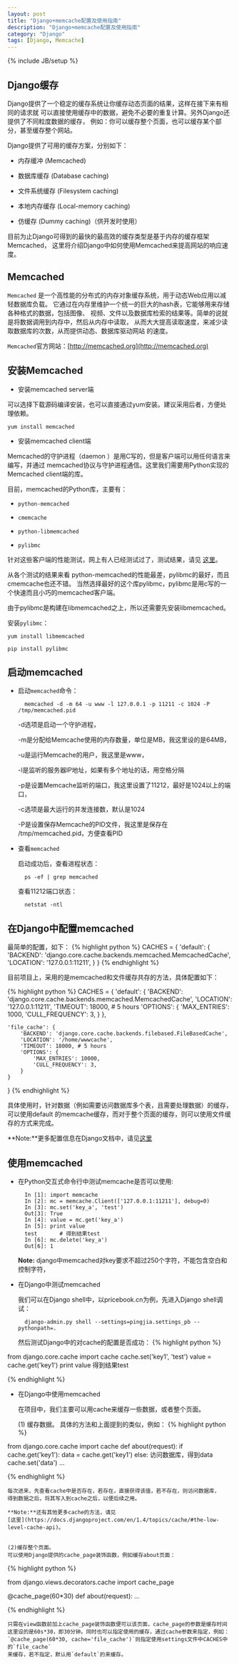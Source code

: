 ```yaml
---
layout: post
title: "Django+memcache配置及使用指南"
description: "Django+memcache配置及使用指南"
category: "Django"
tags: [Django, Memcache]
---
```

{% include JB/setup %}

## Django缓存

Django提供了一个稳定的缓存系统让你缓存动态页面的结果，这样在接下来有相同的请求就
可以直接使用缓存中的数据，避免不必要的重复计算。另外Django还提供了不同粒度数据的缓存，
例如：你可以缓存整个页面，也可以缓存某个部分，甚至缓存整个网站。

Django提供了可用的缓存方案，分别如下：

* 内存缓冲 (Memcached)

* 数据库缓存 (Database caching)

* 文件系统缓存 (Filesystem caching)

* 本地内存缓存 (Local-memory caching)

* 仿缓存 (Dummy caching)（供开发时使用）

目前为止Django可得到的最快的最高效的缓存类型是基于内存的缓存框架Memcached，
这里将介绍Django中如何使用Memcached来提高网站的响应速度。

## Memcached

`Memcached` 是一个高性能的分布式的内存对象缓存系统，用于动态Web应用以减轻数据库负载。
它通过在内存里维护一个统一的巨大的hash表，它能够用来存储各种格式的数据，包括图像、
视频、文件以及数据库检索的结果等。简单的说就是将数据调用到内存中，然后从内存中读取，
从而大大提高读取速度，来减少读取数据库的次数，从而提供动态、数据库驱动网站
的速度。

`Memcached`官方网站：[http://memcached.org](http://memcached.org)

## 安装Memcached

* 安装memcached server端

可以选择下载源码编译安装，也可以直接通过yum安装。建议采用后者，方便处理依赖。

    yum install memcached

* 安装memcached client端

Memcached的守护进程（daemon ）是用C写的，但是客户端可以用任何语言来编写，并通过
memcached协议与守护进程通信。这里我们需要用Python实现的Memcached client端的库。

目前，memcached的Python库，主要有：

  * `python-memcached`

  * `cmemcache`

  * `python-libmemcached`

  * `pylibmc`

针对这些客户端的性能测试，网上有人已经测试过了，测试结果，请见
[这里](http://www.iteye.com/topic/341763)。

从各个测试的结果来看 python-memcached的性能最差，pylibmc的最好，而且cmemcache也还不错。
当然选择最好的这个库pylibmc，pylibmc是用c写的一个快速而且小巧的memcached客户端。

由于pylibmc是构建在libmemcached之上，所以还需要先安装libmemcached。

安装`pylibmc`：

    yum install libmemcached

    pip install pylibmc


## 启动memcached

* 启动`memcached`命令：


        memcached -d -m 64 -u www -l 127.0.0.1 -p 11211 -c 1024 -P /tmp/memcached.pid


    -d选项是启动一个守护进程，

    -m是分配给Memcache使用的内存数量，单位是MB，我这里设的是64MB，

    -u是运行Memcache的用户，我这里是www，

    -l是监听的服务器IP地址，如果有多个地址的话，用空格分隔

    -p是设置Memcache监听的端口，我这里设置了11212，最好是1024以上的端口，

    -c选项是最大运行的并发连接数，默认是1024

    -P是设置保存Memcache的PID文件，我这里是保存在 /tmp/memcached.pid，方便查看PID

* 查看`memcached`

    启动成功后，查看进程状态：

        ps -ef | grep memcached

    查看11212端口状态：

        netstat -ntl

## 在Django中配置memcached

最简单的配置，如下：
{% highlight python %}
CACHES = {
    'default': {
        'BACKEND': 'django.core.cache.backends.memcached.MemcachedCache',
        'LOCATION': '127.0.0.1:11211',
    }
}
{% endhighlight %}

目前项目上，采用的是memcached和文件缓存共存的方法，具体配置如下：

{% highlight python %}
CACHES = {
    'default': {
        'BACKEND': 'django.core.cache.backends.memcached.MemcachedCache',
        'LOCATION': '127.0.0.1:11211',
        'TIMEOUT': 18000, # 5 hours
        'OPTIONS': {
            'MAX_ENTRIES': 1000,
            'CULL_FREQUENCY': 3,
        }
    },

    'file_cache': {
        'BACKEND': 'django.core.cache.backends.filebased.FileBasedCache',
        'LOCATION': '/home/wwwcache',
        'TIMEOUT': 18000, # 5 hours
        'OPTIONS': {
            'MAX_ENTRIES': 10000,
            'CULL_FREQUENCY': 3,
        }
    }
}
{% endhighlight %}

具体使用时，针对数据（例如需要访问数据库多个表，且需要处理数据）的缓存，可以使用default
的memcache缓存，而对于整个页面的缓存，则可以使用文件缓存的方式来完成。

**Note:**更多配置信息在Django文档中，请见[这里](https://docs.djangoproject.com/en/1.4/topics/cache/)

## 使用memcached

* 在Python交互式命令行中测试memcache是否可以使用:


        In [1]: import memcache
        In [2]: mc = memcache.Client(['127.0.0.1:11211'], debug=0)
        In [3]: mc.set('key_a', 'test')
        Out[3]: True
        In [4]: value = mc.get('key_a')
        In [5]: print value
        test       # 得到结果test  
        In [6]: mc.delete('key_a')
        Out[6]: 1

    **Note:**
    django中memcached对key要求不超过250个字符，不能包含空白和控制字符，

* 在Django中测试memcached

    我们可以在Django shell中，以pricebook.cn为例，先进入Django shell调试：
    
        django-admin.py shell --settings=pingjia.settings_pb --pythonpath=.

    然后测试Django中的对cache的配置是否成功：
{% highlight python %}

from django.core.cache import cache
cache.set('key1', 'test')
value = cache.get('key1')
print value
得到结果test

{% endhighlight %}

* 在Django中使用memcached

    在项目中，我们主要可以用cache来缓存一些数据，或者整个页面。

    (1) 缓存数据。
    具体的方法和上面提到的类似，例如：
{% highlight python %}

from django.core.cache import cache
def about(request):
    if cache.get('key1'):
        data = cache.get('key1')
    else:
        访问数据库，得到data
        cache.set('data')
    ...

{% endhighlight %}

    每次进来，先查看cache中是否存在，若存在，直接获得该值，若不存在，则访问数据库，
    得到数据之后，将其写入到cache之后，以便后续之用。

    **Note:**还有其他更多cache的方法，请见
    [这里](https://docs.djangoproject.com/en/1.4/topics/cache/#the-low-level-cache-api)。


    (2)缓存整个页面。
    可以使用Django提供的cache_page装饰函数，例如缓存about页面：
{% highlight python %}

from django.views.decorators.cache import cache_page

@cache_page(60*30)
def about(request):
    ...

{% endhighlight %}
    
    只需在view函数前加上cache_page装饰函数便可以该页面，cache_page的参数是缓存时间
    这里设的是60s*30，即30分钟。同时也可以指定使用的缓存，通过cache参数来指定，例如：
    `@cache_page(60*30, cache='file_cache')`则指定使用settings文件中CACHES中的`file_cache`
    来缓存，若不指定，默认用`default`的来缓存。